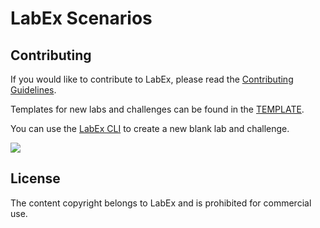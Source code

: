 # LabEx Scenarios

## Contributing

If you would like to contribute to LabEx, please read the [Contributing Guidelines](https://labex.wiki/).

Templates for new labs and challenges can be found in the [TEMPLATE](https://github.com/labex-labs/scenarios/tree/master/template).

You can use the [LabEx CLI](https://github.com/labex-labs/labex-cli) to create a new blank lab and challenge.

![](https://repobeats.axiom.co/api/embed/0e0f14615ae8fe91d72917f42149946680d9ffcb.svg)

## License

The content copyright belongs to LabEx and is prohibited for commercial use.
